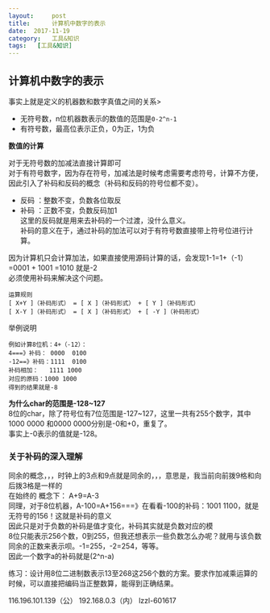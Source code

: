 ```yaml
---
layout:     post
title:      计算机中数字的表示
date:  2017-11-19
category:   工具&知识
tags:   [工具&知识]
---
```

计算机中数字的表示
---
事实上就是定义的机器数和数字真值之间的关系>  
- 无符号数，n位机器数表示的数值的范围是`0-2^n-1`
- 有符号数，最高位表示正负，0为正，1为负  
  
**数值的计算**  

对于无符号数的加减法直接计算即可  
对于有符号数字，因为存在符号，加减法是时候考虑需要考虑符号，计算不方便，因此引入了补码和反码的概念（补码和反码的符号位都不变）。  
- 反码 ：整数不变，负数各位取反
- 补码 ：正数不变，负数反码加1  
这里的反码就是用来去补码的一个过渡，没什么意义。  
补码的意义在于，通过补码的加法可以对于有符号数直接带上符号位进行计算。    
  
 因为计算机只会计算加法，如果直接使用源码计算的话，会发现1-1=1+（-1）=0001 + 1001 =1010 就是-2  
 必须使用补码来解决这个问题。
```
运算规则
[ X+Y ]（补码形式） = [ X ]（补码形式） + [ Y ]（补码形式） 
[ X-Y ]（补码形式） = [ X ]（补码形式） + [ -Y ]（补码形式）
```
举例说明
```
例如计算8位机：4+（-12）：  
4===》补码： 0000  0100
-12==》补码：1111  0100
补码相加：   1111 1000
对应的原码：1000 1000
得到的结果就是-8
```

**为什么char的范围是-128~127**    
8位的char，除了符号位有7位范围是-127~127，这里一共有255个数字，其中1000 0000 和0000 0000分别是-0和+0，重复了。  
事实上-0表示的值就是-128。  

### 关于补码的深入理解
同余的概念，，，时钟上的3点和9点就是同余的，，，意思是，我当前向前拨9格和向后拨3格是一样的  
在始终的 概念下： A+9=A-3  
同理，对于8位机器，A-100=A+156===》在看看-100的补码：1001 1100，就是无符号的156！这就是补码的意义  
因此只是对于负数的补码是值才变化，补码其实就是负数对应的模    
8位只能表示256个数，0到255，但我还想表示一些负数怎么办呢？就用与该负数同余的正数来表示呗。-1=255，-2=254，等等。  
因此一个数字a的补码就是(2^n-a)

练习：设计用8位二进制数表示13至268这256个数的方案。要求作加减乘运算的时候，可以直接把编码当正整数算，能得到正确结果。

116.196.101.139（公）
192.168.0.3（内）
lzzl-601617




